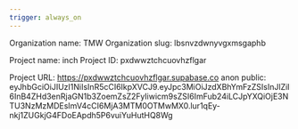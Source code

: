 ```yaml
---
trigger: always_on
---
```


Organization name: TMW
Organization slug: lbsnvzdwnyvgxmsgaphb

Project name: inch
Project ID: pxdwwztchcuovhzflgar


Project URL: https://pxdwwztchcuovhzflgar.supabase.co
anon public: eyJhbGciOiJIUzI1NiIsInR5cCI6IkpXVCJ9.eyJpc3MiOiJzdXBhYmFzZSIsInJlZiI6InB4ZHd3enRjaGN1b3ZoemZsZ2FyIiwicm9sZSI6ImFub24iLCJpYXQiOjE3NTU3NzMzMDEsImV4cCI6MjA3MTM0OTMwMX0.lur1qEy-nkj1ZUGkjG4FDoEApdh5P6vuiYuHutHQ8Wg